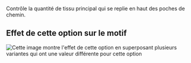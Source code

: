 Contrôle la quantité de tissu principal qui se replie en haut des poches de chemin.

## Effet de cette option sur le motif

![Cette image montre l'effet de cette option en superposant plusieurs variantes qui ont une valeur différente pour cette option](jaeger\_pocketfoldover\_sample.svg "Effet de cette option sur le motif")
